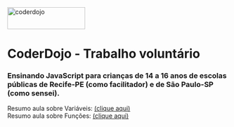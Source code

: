 <img alt="coderdojo" src="https://i.ibb.co/rk1pQVr/Pin-Clipart-com-clip-art-program-1535607.png" height="50" width="177"/>

# CoderDojo - Trabalho voluntário
### Ensinando JavaScript para crianças de 14 a 16 anos de escolas públicas de Recife-PE (como facilitador) e de São Paulo-SP (como sensei).

Resumo aula sobre Variáveis: <a href="https://youtu.be/rNHdzwUnTOw">(clique aqui)</a> <br>
Resumo aula sobre Funções: <a href="https://youtu.be/p8umV1CQ5kU">(clique aqui)</a>
